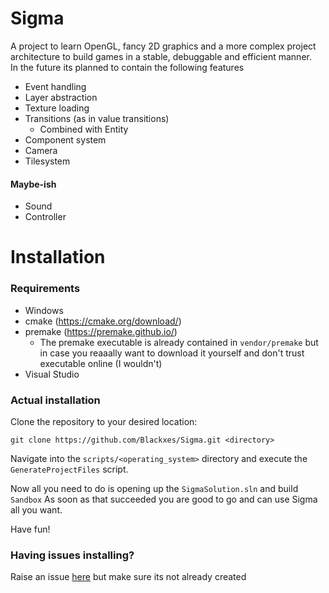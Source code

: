 # Sigma

A project to learn OpenGL, fancy 2D graphics and a more complex project architecture to build games in a stable, debuggable and efficient manner. <br/>
In the future its planned to contain the following features

- Event handling
- Layer abstraction
- Texture loading
- Transitions (as in value transitions)
  - Combined with Entity
- Component system
- Camera
- Tilesystem

#### Maybe-ish

- Sound
- Controller

# Installation

### Requirements

- Windows
- cmake (https://cmake.org/download/)
- premake (https://premake.github.io/)
  - The premake executable is already contained in `vendor/premake` but in case you reaaally want to download it yourself and don't trust executable online (I wouldn't)
- Visual Studio

### Actual installation

Clone the repository to your desired location:

```
git clone https://github.com/Blackxes/Sigma.git <directory>
```

Navigate into the `scripts/<operating_system>` directory and execute the `GenerateProjectFiles` script. <br/>

Now all you need to do is opening up the `SigmaSolution.sln` and build `Sandbox`
As soon as that succeeded you are good to go and can use Sigma all you want.

Have fun!

### Having issues installing? <br/>

Raise an issue [here](https://github.com/Blackxes/Sigma/issues) but make sure its not already created
